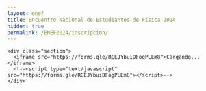 ```yaml
---
layout: enef
title: Encuentro Nacional de Estudiantes de Física 2024
hidden: true
permalink: /ENEF2024/inscripcion/
---
```


<div class="no-pad-top" id="index-page">
  <div class="container">
  
    <div class="section">
      <iframe src="https://forms.gle/RGEJYbuiDFogPLEm8">Cargando...</iframe>
      <!--<script type="text/javascript" src="https://forms.gle/RGEJYbuiDFogPLEm8"></script>-->
    </div>
    
  </div>
</div>
